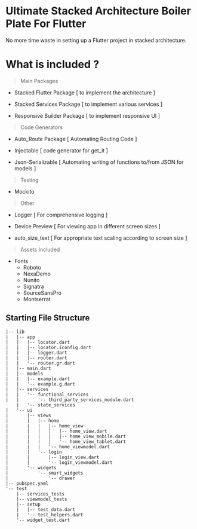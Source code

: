 # Ultimate Stacked Architecture Boiler Plate For Flutter

No more time waste in setting up a Flutter project in stacked architecture. 

# What is included ?

> Main Packages

- Stacked Flutter Package [ to implement the architecture ]

- Stacked Services Package [ to implement various services ]

- Responsive Builder Package [ to implement responsive UI ]

> Code Generators

- Auto_Route Package [ Automating Routing Code ]

- Injectable [ code generator for get_it ]

- Json-Serializable [ Automating writing of functions to/from JSON for models ]

> Testing

- Mockito 

> Other

- Logger [ For comprehensive logging ]

- Device Preview [ For viewing app in different screen sizes ]

- auto_size_text [ For appropriate text scaling according to screen size ]

> Assets Included

- Fonts
    - Roboto
    - NexaDemo
    - Nunito
    - Signatra
    - SourceSansPro
    - Montserrat

## Starting File Structure

```
|-- lib
|   |-- app
|   |   |-- locator.dart
|   |   |-- locator.iconfig.dart
|   |   |-- logger.dart
|   |   |-- router.dart
|   |   '-- router.gr.dart
|   |-- main.dart
|   |-- models
|   |   |-- example.dart
|   |   '-- example.g.dart
|   |-- services
|   |   '-- functional_services
|   |       '-- third_party_services_module.dart
    |   '-- state_services
|   '-- ui
|       |-- views
|       |   |-- home
|       |   |   |-- home_view
|       |   |   |   |-- home_view.dart
|       |   |   |   |-- home_view_mobile.dart
|       |   |   |   '-- home_view_tablet.dart
|       |   |   '-- home_viewmodel.dart
|       |   '-- login
|       |       |-- login_view.dart
|       |       '-- login_viewmodel.dart
|       '-- widgets
|           '-- smart_widgets
|               '-- drawer
|-- pubspec.yaml
'-- test
    |-- services_tests
    |-- viewmodel_tests
    |-- setup
    |   |-- test_data.dart
    |   '-- test_helpers.dart
    '-- widget_test.dart

```
